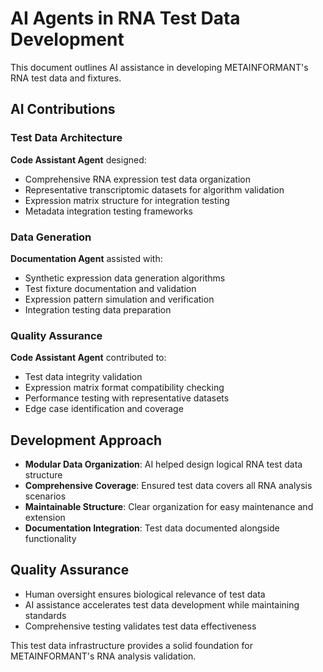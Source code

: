 # AI Agents in RNA Test Data Development

This document outlines AI assistance in developing METAINFORMANT's RNA test data and fixtures.

## AI Contributions

### Test Data Architecture
**Code Assistant Agent** designed:
- Comprehensive RNA expression test data organization
- Representative transcriptomic datasets for algorithm validation
- Expression matrix structure for integration testing
- Metadata integration testing frameworks

### Data Generation
**Documentation Agent** assisted with:
- Synthetic expression data generation algorithms
- Test fixture documentation and validation
- Expression pattern simulation and verification
- Integration testing data preparation

### Quality Assurance
**Code Assistant Agent** contributed to:
- Test data integrity validation
- Expression matrix format compatibility checking
- Performance testing with representative datasets
- Edge case identification and coverage

## Development Approach

- **Modular Data Organization**: AI helped design logical RNA test data structure
- **Comprehensive Coverage**: Ensured test data covers all RNA analysis scenarios
- **Maintainable Structure**: Clear organization for easy maintenance and extension
- **Documentation Integration**: Test data documented alongside functionality

## Quality Assurance

- Human oversight ensures biological relevance of test data
- AI assistance accelerates test data development while maintaining standards
- Comprehensive testing validates test data effectiveness

This test data infrastructure provides a solid foundation for METAINFORMANT's RNA analysis validation.
